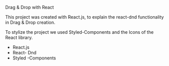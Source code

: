 Drag & Drop with React

This project was created with React.js, to explain the react-dnd functionality in Drag & Drop creation.

To stylize the project we used Styled-Components and the Icons of the React library.

- React.js
- React- Dnd
- Styled -Components
